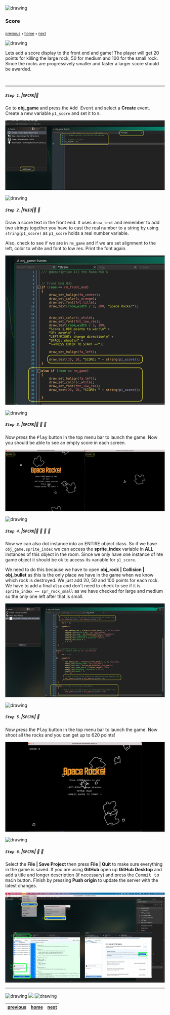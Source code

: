 <img src="https://via.placeholder.com/1000x4/45D7CA/45D7CA" alt="drawing" height="4px"/>

### Score

<sub>[previous](../game-loop/README.md#user-content-front-end) • [home](../README.md#user-content-gms2-ue4-space-rocks) • [next](../lives/README.md#user-content-lives-winning-and-losing)</sub>

<img src="https://via.placeholder.com/1000x4/45D7CA/45D7CA" alt="drawing" height="4px"/>

Lets add a score display to the front end and game! The player will get 20 points for killing the large rock, 50 for medium and 100 for the small rock.  Since the rocks are progressively smaller and faster a larger score should be awarded.

<br>

---


##### `Step 1.`\|`SPCRK`|:small_blue_diamond:

Go to **obj_game** and press the <kbd>Add Event</kbd> and select a **Create** event. Create a new variable `p1_score` and set it to `0`.

![add create event to obj_game and create a score variable](images/addCreateEvent.png)

<img src="https://via.placeholder.com/500x2/45D7CA/45D7CA" alt="drawing" height="2px" alt = ""/>

##### `Step 2.`\|`FHIU`|:small_blue_diamond: :small_blue_diamond: 

Draw a score text in the front end.  It uses `draw_text` and remember to add two strings together you have to cast the real number to a string by using `string(p1_score)` as `p1_score` holds a real number variable.

Also, check to see if we are in `rm_game` and if we are set alignment to the left, color to white and font to low res.  Print the font again.

![print score in fe and game screens](images/drawScore.png)

<img src="https://via.placeholder.com/500x2/45D7CA/45D7CA" alt="drawing" height="2px" alt = ""/>

##### `Step 3.`\|`SPCRK`|:small_blue_diamond: :small_blue_diamond: :small_blue_diamond:

Now *press* the <kbd>Play</kbd> button in the top menu bar to launch the game. Now you should be able to see an empty score in each screen.

![alt_text](images/ScoreInGame.png)

<img src="https://via.placeholder.com/500x2/45D7CA/45D7CA" alt="drawing" height="2px" alt = ""/>

##### `Step 4.`\|`SPCRK`|:small_blue_diamond: :small_blue_diamond: :small_blue_diamond: :small_blue_diamond:

Now we can also dot instance into an ENTIRE object class.  So if we have `obj_game.sprite_index` we can access the **sprite_index** variable in **ALL** instances of this object in the room.  Since we only have one instance of hte game object it should be ok to access its variable for `p1_score`.

We need to do this because we have to open **obj_rock | Collision | obj_bullet** as this is the only place we have in the game when we know which rock is destroyed.  We just add 20, 50 and 100 points for each rock.  We have to add a final `else` and don't need to check to see if it is `sprite_index == spr_rock_small` as we have checked for large and medium so the only one left after that is small.

![add points for each rock](images/AddScoreToRocks.png)

<img src="https://via.placeholder.com/500x2/45D7CA/45D7CA" alt="drawing" height="2px" alt = ""/>

##### `Step 5.`\|`SPCRK`| :small_orange_diamond:

Now *press* the <kbd>Play</kbd> button in the top menu bar to launch the game. Now shoot all the rocks and you can get up to 620 points!

![play the game shoot rocks see score advance](images/ScoringInGame.gif)

<img src="https://via.placeholder.com/500x2/45D7CA/45D7CA" alt="drawing" height="2px" alt = ""/>

##### `Step 6.`\|`SPCRK`| :small_orange_diamond: :small_blue_diamond:

Select the **File | Save Project** then press **File | Quit** to make sure everything in the game is saved. If you are using **GitHub** open up **GitHub Desktop** and add a title and longer description (if necessary) and press the <kbd>Commit to main</kbd> button. Finish by pressing **Push origin** to update the server with the latest changes.

![save, quit, commit and push to github](images/GitHub.png)


___


<img src="https://via.placeholder.com/1000x4/dba81a/dba81a" alt="drawing" height="4px" alt = ""/>

<img src="https://via.placeholder.com/1000x100/45D7CA/000000/?text=Next Up - Lives, Winning and Losing">

<img src="https://via.placeholder.com/1000x4/dba81a/dba81a" alt="drawing" height="4px" alt = ""/>

| [previous](../game-loop/README.md#user-content-front-end)| [home](../README.md#user-content-gms2-ue4-space-rocks) | [next](../lives/README.md#user-content-lives-winning-and-losing)|
|---|---|---|
